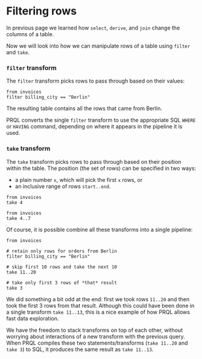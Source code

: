 # Filtering rows

In previous page we learned how `select`, `derive`, and `join` change the
columns of a table.

Now we will look into how we can manipulate rows of a table using `filter` and
`take`.

### `filter` transform

The `filter` transform picks rows to pass through based on their values:

```
from invoices
filter billing_city == "Berlin"
```

The resulting table contains all the rows that came from Berlin.

PRQL converts the single `filter` transform to use the appropriate SQL `WHERE`
or `HAVING` command, depending on where it appears in the pipeline it is used.

### `take` transform

The `take` transform picks rows to pass through based on their position within
the table. The position (the set of rows) can be specified in two ways:

- a plain number `x`, which will pick the first `x` rows, or
- an inclusive range of rows `start..end`.

```
from invoices
take 4
```

```
from invoices
take 4..7
```

Of course, it is possible combine all these transforms into a single pipeline:

```
from invoices

# retain only rows for orders from Berlin
filter billing_city == "Berlin"

# skip first 10 rows and take the next 10
take 11..20

# take only first 3 rows of *that* result
take 3
```

We did something a bit odd at the end: first we took rows `11..20` and then took
the first 3 rows from that result. Although this could have been done in a
single transform `take 11..13`, this is a nice example of how PRQL allows fast
data exploration.

We have the freedom to stack transforms on top of each other, without worrying
about interactions of a new transform with the previous query. When PRQL
compiles these two statements/transforms (`take 11..20` and `take 3`) to SQL, it
produces the same result as `take 11..13`.
